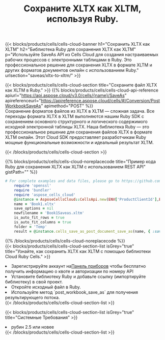 ﻿---
title:  Сохраните XLTX как XLTM, используя Ruby.
description:  Использование Aspose.Cells Cloud SDK для Ruby для сохранения файла формата XLTX как файла формата XLTM.
kwords: Excel, Save XLTX as XLTM, REST, Ruby
howto: How to save XLTX as XLTM using Aspose.Cells Cloud Ruby library.
---
{{< blocks/products/cells/cells-cloud-banner h1="Сохранить XLTX как XLTM" h2="Библиотека Ruby для сохранения XLTX как XLTM" p="Используйте SaveAs API из Cells Cloud для создания настраиваемых рабочих процессов с электронными таблицами в Ruby. Это профессиональное решение для сохранения XLTX в формате XLTM и других форматов документов онлайн с использованием Ruby." urlsection="saveas/xltx-to-xltm/" >}}

{{< blocks/products/cells/cells-cloud-section title="Сохраните файл XLTX как XLTM в Ruby." >}}
{{% blocks/products/cells/cells-cloud-api-reference apiurl="https://api.aspose.cloud/v3.0/cells/{name}/SaveAs" apireferenceurl="https://apireference.aspose.cloud/cells/#/Conversion/PostWorkbookSaveAs" apimethod="POST" %}}
<br/>
Сохранение форматов файлов из XLTX в XLTM — сложная задача. Все переходы формата XLTX в XLTM выполняются нашим Ruby SDK с сохранением основного структурного и логического содержимого исходной электронной таблицы XLTX. Наша библиотека Ruby — это профессиональное решение для сохранения файлов XLTX в формате XLTM онлайн. Этот Cloud SDK предоставляет разработчикам Ruby мощные функциональные возможности и идеальный результат XLTM.

{{< /blocks/products/cells/cells-cloud-section >}}

{{% blocks/products/cells/cells-cloud-noreplacecode title="Пример кода Ruby для сохранения XLTX как XLTM с использованием REST API" gistPath="" %}}
  
```ruby
# For complete examples and data files, please go to https://github.com/aspose-cells-cloud/aspose-cells-cloud-ruby/
    require 'openssl'
    require 'bundler'
    require 'aspose_cells_cloud'
    @instance = AsposeCellsCloud::CellsApi.new(ENV['ProductClientId'],ENV['ProductClientSecret'])
    name = 'Book1.xltx'
    save_options = nil
    newfilename = 'Book1Saveas.xltm'
    is_auto_fit_rows = true
    is_auto_fit_columns = true
    folder = 'Temp'
    result = @instance.cells_save_as_post_document_save_as(name, { :save_options=>save_options, :newfilename=>(folder+"/"+newfilename), :is_auto_fit_rows=>is_auto_fit_rows, :is_auto_fit_columns=>is_auto_fit_columns, :folder=>folder})
```
  
{{% /blocks/products/cells/cells-cloud-noreplacecode %}}
<br/>
{{< blocks/products/cells/cells-cloud-section-list isGrey="true" title="Узнайте, как сохранить XLTX как XLTM с помощью библиотеки Cloud Ruby Cells." >}}
<li> Зарегистрируйте аккаунт на<a href="https://dashboard.aspose.cloud/">Панель приборов</a> чтобы бесплатно получить информацию о квоте и авторизации по номеру API</li>
<li>Установите библиотеку Ruby и добавьте ссылку (импортируйте библиотеку) в свой проект.</li>
<li>Откройте исходный файл в Ruby.</li>
<li>Используйте метод `post_workbook_save_as` для получения результирующего потока.</li>
{{< /blocks/products/cells/cells-cloud-section-list >}}

{{< blocks/products/cells/cells-cloud-section-list isGrey="true" title="Системные Требования" >}}
<li>рубин 2.5 или новее</li>
{{< /blocks/products/cells/cells-cloud-section-list >}}
